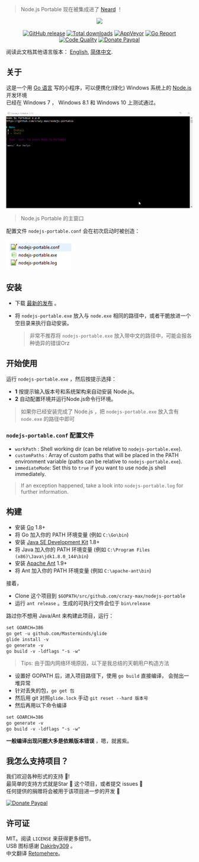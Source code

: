 > Node.js Portable 现在被集成进了 [Neard](http://neard.io) ！

<p align="center"><a href="https://github.com/crazy-max/nodejs-portable" target="_blank"><img width="100" src="https://github.com/crazy-max/nodejs-portable/blob/master/res/logo.png"></a></p>

<p align="center">
  <a href="https://github.com/crazy-max/nodejs-portable/releases/latest"><img src="https://img.shields.io/github/release/crazy-max/nodejs-portable.svg?style=flat-square" alt="GitHub release"></a>
  <a href="https://github.com/crazy-max/nodejs-portable/releases/latest"><img src="https://img.shields.io/github/downloads/crazy-max/nodejs-portable/total.svg?style=flat-square" alt="Total downloads"></a>
  <a href="https://ci.appveyor.com/project/crazy-max/nodejs-portable"><img src="https://img.shields.io/appveyor/ci/crazy-max/nodejs-portable.svg?style=flat-square" alt="AppVeyor"></a>
  <a href="https://goreportcard.com/report/github.com/crazy-max/nodejs-portable"><img src="https://goreportcard.com/badge/github.com/crazy-max/nodejs-portable?style=flat-square" alt="Go Report"></a>
  <a href="https://www.codacy.com/app/crazy-max/nodejs-portable"><img src="https://img.shields.io/codacy/grade/03ea4cd8c645497aba77b5e462b5118c.svg?style=flat-square" alt="Code Quality"></a>
  <a href="https://www.paypal.com/cgi-bin/webscr?cmd=_s-xclick&hosted_button_id=QEEZEYZ6QTKGU"><img src="https://img.shields.io/badge/donate-paypal-7057ff.svg?style=flat-square" alt="Donate Paypal"></a>
</p>

阅读此文档其他语言版本： [English](README.md), [简体中文](README.zh-cn.md).

## 关于

这是一个用 [Go 语言](https://golang.org/) 写的小程序，可以便携化(绿化) Windows 系统上的 [Node.js](http://nodejs.org/) 开发环境<br />
已经在 Windows 7 ， Windows 8.1 和 Windows 10 上测试通过。

![](res/screenshots/main-20170915.gif)
> Node.js Portable 的主窗口

配置文件 `nodejs-portable.conf` 会在初次启动时被创造：

![](res/screenshots/files-20170826.png)

## 安装

* 下载 [最新的发布](https://github.com/crazy-max/nodejs-portable/releases/latest) 。

* 将 `nodejs-portable.exe` 放入与 `node.exe` 相同的路径中，或者干脆放进一个空目录来执行自动安装。

  > 非常不推荐将 `nodejs-portable.exe` 放入带中文的路径中，可能会报各种诡异的错误Orz

## 开始使用

运行 `nodejs-portable.exe` ，然后按提示选择：
* **1** 按提示输入版本号和系统架构来自动安装 Node.js。
* **2** 自动配置环境并运行Node.js命令行环境。

> 如果你已经安装完成了 Node.js ，把 `nodejs-portable.exe` 放入含有 `node.exe` 的路径中即可

###  `nodejs-portable.conf` 配置文件

* `workPath` : Shell working dir (can be relative to `nodejs-portable.exe`).
* `customPaths` : Array of custom paths that will be placed in the PATH environment variable (paths can be relative to `nodejs-portable.exe`).
* `immediateMode`: Set this to `true` if you want to use node.js shell immediately.

> If an exception happened, take a look into `nodejs-portable.log` for further information.

## 构建

* 安装 [Go](https://golang.org/dl/) 1.8+
* 将 Go 加入你的 PATH 环境变量 (例如 `C:\Go\bin`)
* 安装 [Java SE Development Kit](http://www.oracle.com/technetwork/java/javase/downloads/jdk8-downloads-2133151.html) 1.8+
* 将 Java 加入你的 PATH 环境变量 (例如 `C:\Program Files (x86)\Java\jdk1.8.0_144\bin`)
* 安装 [Apache Ant](http://ant.apache.org/bindownload.cgi) 1.9+
* 将 Ant 加入你的 PATH 环境变量 (例如 `C:\apache-ant\bin`)

接着，

* Clone 这个项目到 `$GOPATH/src/github.com/crazy-max/nodejs-portable`
* 运行 `ant release` 。生成的可执行文件会位于  `bin\release`

路过你不想用 Java/Ant 来构建此项目，运行：

```
set GOARCH=386
go get -u github.com/Masterminds/glide
glide install -v
go generate -v
go build -v -ldflags "-s -w"
```

> Tips: 由于国内网络环境原因，以下是我总结的天朝用户构造方法

- 设置好 GOPATH 后，进入项目路径下，使用 `go build` 直接编译， 会抛出一堆异常
- 针对丢失的包，`go get 包`
- 然后用 git 对照`glide.lock` 手动 `git reset --hard 版本号`
- 然后再用以下命令编译

```
set GOARCH=386
go generate -v
go build -v -ldflags "-s -w"
```

**一般编译出现问题大多是依赖版本错误** ，嗯，就酱紫。

## 我怎么支持项目？

我们欢迎各种形式的支持 :raised_hands:!<br />
最简单的支持方式就是Star :star2: 这个项目，或者提交 issues :speech_balloon:<br />
任何提供的捐赠将会被用于该项目进一步的开发 :gift_heart:

[![Donate Paypal](https://raw.githubusercontent.com/crazy-max/nodejs-portable/master/res/paypal.png)](https://www.paypal.com/cgi-bin/webscr?cmd=_s-xclick&hosted_button_id=QEEZEYZ6QTKGU)

## 许可证

MIT。阅读 `LICENSE` 来获得更多细节。<br />
USB 图标感谢 [Dakirby309](http://dakirby309.deviantart.com/) 。<br />
中文翻译 [Retomehere](https://github.com/xiazeyu)。
